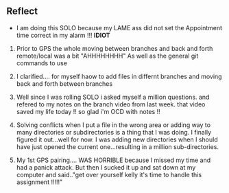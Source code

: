 

## Reflect

* I am doing this SOLO because my LAME ass did not set the Appointment time correct in my alarm !!!  **IDIOT**

1. Prior to GPS the whole moving between branches and back and forth remote/local was a bit "AHHHHHHHH" As well as the general git commands to use

2. I clarified.... for myself haow to add files in differnt branches and moving back and forth between branches

3. Well since I was rolling SOLO i asked myself a million questions.  and refered to my notes on the branch video from last week.  that video saved my life today !! so glad i'm OCD with notes !!

4. Solving conflicts when I put a file in the wrong area or adding way to many directories or subdirectories is a thing that I was doing.  I finally figured it out...well for now. I was adding new directories when I should have just opened the current one...resulting in a million sub-directories.  

5.  My 1st GPS pairing.... WAS HORRIBLE because I missed my time and had a panick attack.  But then I sucked it up and sat down at my computer and said.."get over yourself kelly it's time to handle this assignment !!!!!"
